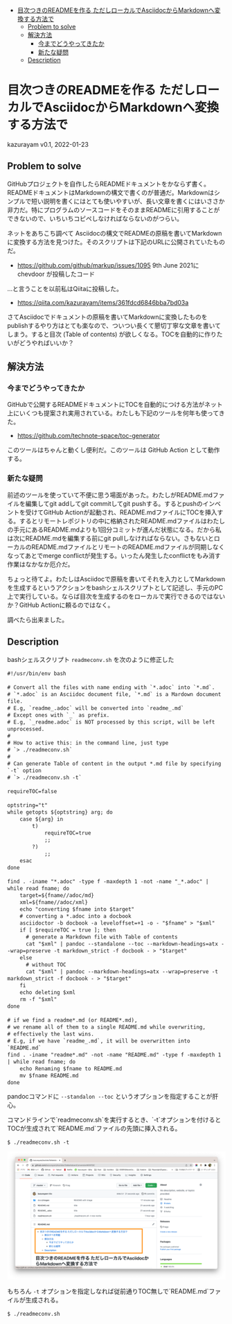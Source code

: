 -   [目次つきのREADMEを作る ただしローカルでAsciidocからMarkdownへ変換する方法で](#_目次つきのreadmeを作る_ただしローカルでasciidocからmarkdownへ変換する方法で)
    -   [Problem to solve](#_problem_to_solve)
    -   [解決方法](#_解決方法)
        -   [今までどうやってきたか](#_今までどうやってきたか)
        -   [新たな疑問](#_新たな疑問)
    -   [Description](#_description)

# 目次つきのREADMEを作る ただしローカルでAsciidocからMarkdownへ変換する方法で

kazurayam
v0.1, 2022-01-23

## Problem to solve

GitHubプロジェクトを自作したらREADMEドキュメントをかならず書く。READMEドキュメントはMarkdownの構文で書くのが普通だ。Markdownはシンプルで短い説明を書くにはとても使いやすいが、長い文章を書くにはいささか非力だ。特にプログラムのソースコードをそのままREADMEに引用することができないので、いちいちコピペしなければならないのがつらい。

ネットをあちこち調べて Asciidocの構文でREADMEの原稿を書いてMarkdownに変換する方法を見つけた。そのスクリプトは下記のURLに公開されていたものだ。

-   <https://github.com/github/markup/issues/1095> 9th June 2021に chevdoor が投稿したコード

…​と言うことを以前私はQiitaに投稿した。

-   <https://qiita.com/kazurayam/items/361fdcd6846bba7bd03a>

さてAsciidocでドキュメントの原稿を書いてMarkdownに変換したものをpublishするやり方はとても楽なので、ついつい長くて懇切丁寧な文章を書いてしまう。すると目次 (Table of contents) が欲しくなる。TOCを自動的に作りたいがどうやればいいか？

## 解決方法

### 今までどうやってきたか

GitHubで公開するREADMEドキュメントにTOCを自動的につける方法がネット上にいくつも提案され実用されている。わたしも下記のツールを何年も使ってきた。

-   <https://github.com/technote-space/toc-generator>

このツールはちゃんと動くし便利だ。このツールは GitHub Action として動作する。

### 新たな疑問

前述のツールを使っていて不便に思う場面があった。わたしがREADME.mdファイルを編集してgit addしてgit commitしてgit pushする。するとpushのインベントを受けてGitHub Actionが起動され、README.mdファイルにTOCを挿入する。するとリモートレポジトリの中に格納されたREADME.mdファイルはわたしの手元にあるREADME.mdよりも1回分コミットが進んだ状態になる。だから私は次にREADME.mdを編集する前にgit pullしなければならない。さもないとローカルのREADME.mdファイルとリモートのREADME.mdファイルが同期しなくなってあとでmerge conflictが発生する。いったん発生したconflictをもみ消す作業はなかなか厄介だ。

ちょっと待てよ。わたしはAsciidocで原稿を書いてそれを入力としてMarkdownを生成するというアクションをbashシェルスクリプトとして記述し、手元のPC上で実行している。ならば目次を生成するのをローカルで実行できるのではないか？GitHub Actionに頼るのではなく。

調べたら出来ました。

## Description

bashシェルスクリプト `readmeconv.sh` を次のように修正した

    #!/usr/bin/env bash

    # Convert all the files with name ending with `*.adoc` into `*.md`.
    # `*.adoc` is an Asciidoc document file, `*.md` is a Mardown document file.
    # E.g, `readme_.adoc` will be converted into `readme_.md`
    # Except ones with `_` as prefix.
    # E.g, `_readme.adoc` is NOT processed by this script, will be left unprocessed.
    #
    # How to active this: in the command line, just type 
    # `> ./readmeconv.sh`
    #
    # Can generate Table of content in the output *.md file by specifying `-t` option
    # `> ./readmeconv.sh -t`

    requireTOC=false

    optstring="t"
    while getopts ${optstring} arg; do
        case ${arg} in
            t)
                requireTOC=true
                ;;
            ?)
                ;;
        esac
    done

    find . -iname "*.adoc" -type f -maxdepth 1 -not -name "_*.adoc" | while read fname; do
        target=${fname//adoc/md}
        xml=${fname//adoc/xml}
        echo "converting $fname into $target"
        # converting a *.adoc into a docbook
        asciidoctor -b docbook -a leveloffset=+1 -o - "$fname" > "$xml"
        if [ $requireTOC = true ]; then
          # generate a Markdown file with Table of contents
          cat "$xml" | pandoc --standalone --toc --markdown-headings=atx --wrap=preserve -t markdown_strict -f docbook - > "$target"
        else
          # without TOC
          cat "$xml" | pandoc --markdown-headings=atx --wrap=preserve -t markdown_strict -f docbook - > "$target"
        fi
        echo deleting $xml
        rm -f "$xml"
    done

    # if we find a readme*.md (or README*.md), 
    # we rename all of them to a single README.md while overwriting,
    # effectively the last wins.
    # E.g, if we have `readme_.md`, it will be overwritten into `README.md`
    find . -iname "readme*.md" -not -name "README.md" -type f -maxdepth 1 | while read fname; do
        echo Renaming $fname to README.md
        mv $fname README.md
    done

pandocコマンドに `--standalon --toc` というオプションを指定することが肝心。

コマンドラインで\`readmeconv.sh\`を実行するとき、\`-t\`オプションを付けるとTOCが生成されて\`README.md\`ファイルの先頭に挿入される。

    $ ./readmeconv.sh -t

![README\_with\_TOC](docs/images/README_with_TOC.png)

もちろん `-t` オプションを指定しなれば従前通りTOC無しで\`README.md\`ファイルが生成される。

    $ ./readmeconv.sh
